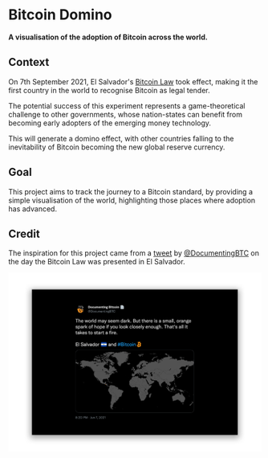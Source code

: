 # Bitcoin Domino

**A visualisation of the adoption of Bitcoin across the world.**

## Context

On 7th September 2021, El Salvador's [Bitcoin Law](https://en.wikipedia.org/wiki/Bitcoin_Law) took effect, making it the first country in the world to recognise Bitcoin as legal tender.

The potential success of this experiment represents a game-theoretical challenge to other governments, whose nation-states can benefit from becoming early adopters of the emerging money technology.

This will generate a domino effect, with other countries falling to the inevitability of Bitcoin becoming the new global reserve currency.

## Goal

This project aims to track the journey to a Bitcoin standard, by providing a simple visualisation of the world, highlighting those places where adoption has advanced.

## Credit

The inspiration for this project came from a [tweet](https://twitter.com/DocumentingBTC/status/1401982305846104064?s=20) by [@DocumentingBTC](https://twitter.com/DocumentingBTC) on the day the Bitcoin Law was presented in El Salvador.

![Tweet by @DocumentingBTC](tweet.png)
